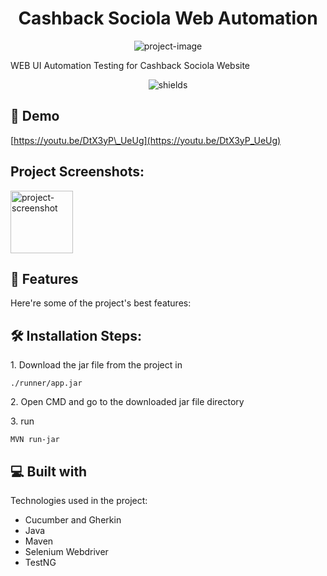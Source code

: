 <h1 align="center" id="title">Cashback Sociola Web Automation</h1>

<p align="center"><img src="https://socialify.git.ci/fantazqis/Sociola_Cashback_Web_Automation/image?description=1&amp;descriptionEditable=&amp;font=Inter&amp;name=1&amp;owner=1&amp;pattern=Circuit%20Board&amp;stargazers=1&amp;theme=Dark" alt="project-image"></p>

<p id="description">WEB UI Automation Testing for Cashback Sociola Website</p>

<p align="center"><img src="https://img.shields.io/badge/live-demo-blue" alt="shields"></p>

<h2>🚀 Demo</h2>

[https://youtu.be/DtX3yP\_UeUg](https://youtu.be/DtX3yP_UeUg)

<h2>Project Screenshots:</h2>

<img src="" alt="project-screenshot" width="100" height="100/">

  
  
<h2>🧐 Features</h2>

Here're some of the project's best features:

<h2>🛠️ Installation Steps:</h2>

<p>1. Download the jar file from the project in</p>

```
./runner/app.jar
```

<p>2. Open CMD and go to the downloaded jar file directory</p>

<p>3. run</p>

```
MVN run-jar
```

  
  
<h2>💻 Built with</h2>

Technologies used in the project:

*   Cucumber and Gherkin
*   Java
*   Maven
*   Selenium Webdriver
*   TestNG
